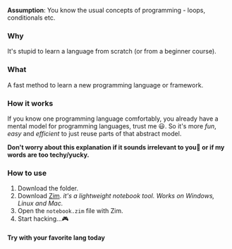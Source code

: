 **Assumption**: You know the usual concepts of programming - loops, conditionals etc.

### Why
It's stupid to learn a language from scratch (or from a beginner course).

### What
A fast method to learn a new programming language or framework.

### How it works
If you know one programming language comfortably, you already have a mental model for programming languages, trust me 😃️.
So it's more *fun*, *easy* and *efficient* to just reuse parts of that abstract model.

**Don't worry about this explanation if it sounds irrelevant to you🤗️ or if my words are too techy/yucky.**

### How to use
1. Download the folder.
2. Download [Zim](https://www.zim-wiki.org). *it's a lightweight notebook tool. Works on Windows, Linux and Mac.*
3. Open the `notebook.zim` file with Zim.
4. Start hacking...🎮️

#### Try with your favorite lang today
